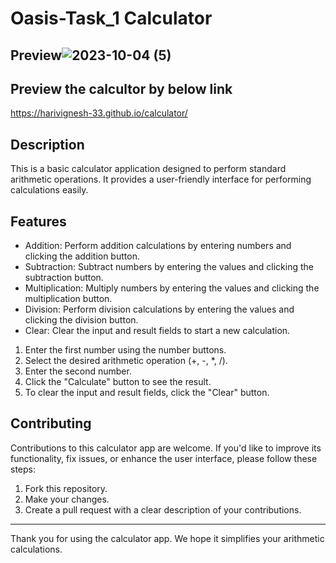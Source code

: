 # Oasis-Task_1  Calculator

## Preview![2023-10-04 (5)](https://github.com/Harivignesh-33/Oasis-Task_1/assets/131459225/b8582327-78a7-435d-b57a-841a0aa043a4)

## Preview the calcultor by below link
https://harivignesh-33.github.io/calculator/



## Description
This is a basic calculator application designed to perform standard arithmetic operations. It provides a user-friendly interface for performing calculations easily.

## Features
- Addition: Perform addition calculations by entering numbers and clicking the addition button.
- Subtraction: Subtract numbers by entering the values and clicking the subtraction button.
- Multiplication: Multiply numbers by entering the values and clicking the multiplication button.
- Division: Perform division calculations by entering the values and clicking the division button.
- Clear: Clear the input and result fields to start a new calculation.


1. Enter the first number using the number buttons.
2. Select the desired arithmetic operation (+, -, *, /).
3. Enter the second number.
4. Click the "Calculate" button to see the result.
5. To clear the input and result fields, click the "Clear" button.


## Contributing
Contributions to this calculator app are welcome. If you'd like to improve its functionality, fix issues, or enhance the user interface, please follow these steps:

1. Fork this repository.
2. Make your changes.
3. Create a pull request with a clear description of your contributions.

---

Thank you for using the calculator app. We hope it simplifies your arithmetic calculations.

